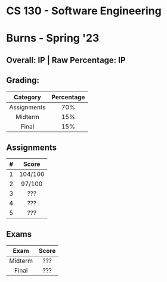# CS 130 - Software Engineering

# Burns - Spring '23

## Overall: IP | Raw Percentage: IP

## Grading:

|  Category   | Percentage |
| :---------: | :--------: |
| Assignments |    70%     |
|   Midterm   |    15%     |
|    Final    |    15%     |

## Assignments

|  #   |  Score  |
| :--: | :-----: |
|  1   | 104/100 |
|  2   | 97/100  |
|  3   |   ???   |
|  4   |   ???   |
|  5   |   ???   |

## Exams

|  Exam   | Score |
| :-----: | :---: |
| Midterm |  ???  |
|  Final  |  ???  |

